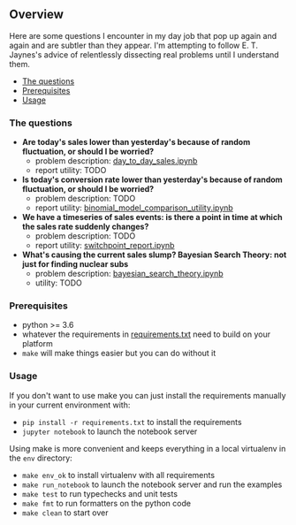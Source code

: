 ## Overview

Here are some questions I encounter in my day job that pop up again and again and are subtler than they appear. I'm attempting to follow E. T. Jaynes's advice of relentlessly dissecting real problems until I understand them.

* [The questions](#The-questions)
* [Prerequisites](#Prerequisites)
* [Usage](#Usage)

### The questions

* **Are today's sales lower than yesterday's because of random fluctuation, or should I be worried?**
  * problem description: [day_to_day_sales.ipynb](day_to_day_sales.ipynb)
  * report utility: TODO
* **Is today's conversion rate lower than yesterday's because of random fluctuation, or should I be worried?**
    * problem description: TODO
    * report utility: [binomial_model_comparison_utility.ipynb](binomial_model_comparison_utility.ipynb)
* **We have a timeseries of sales events: is there a point in time at which the sales rate suddenly changes?**
  * problem description: TODO
  * report utility: [switchpoint_report.ipynb](switchpoint_report.ipynb)
* **What's causing the current sales slump? Bayesian Search Theory: not just for finding nuclear subs**
  * problem description: [bayesian_search_theory.ipynb](bayesian_search_theory.ipynb)
  * utility: TODO

### Prerequisites

* python >= 3.6
* whatever the requirements in [requirements.txt](requirements.txt) need to build on your platform
* `make` will make things easier but you can do without it

### Usage

If you don't want to use make you can just install the requirements manually in your current environment with:
* `pip install -r requirements.txt` to install the requirements
* `jupyter notebook` to launch the notebook server

Using make is more convenient and keeps everything in a local virtualenv in the `env` directory:

* `make env_ok` to install virtualenv with all requirements
* `make run_notebook` to launch the notebook server and run the examples
* `make test` to run typechecks and unit tests
* `make fmt` to run formatters on the python code
* `make clean` to start over
